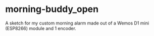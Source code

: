 # morning-buddy_open
A sketch for my custom morning alarm made out of a Wemos D1 mini (ESP8266) module and 1 encoder.
